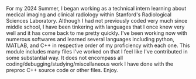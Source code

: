 For my 2024 Summer, I began working as a technical intern learning about medical imaging and clinical radiology within Stanford's Radiological Sciences Laboratory. 
Although I had not previously coded very much since middle school, I have been tinkering with languages that I once knew very well and it has come back to me pretty quickly. 
I've been working now with numerous softwares and learned several languages including python, MATLAB, and C++ in respective order of my proficiency with each one.
This module includes many files I've worked on that I feel like I've contributed in some substantial way. 
It does not encompass all coding/debugging/studying/miscellaneous work I have done with the preproc C++ source code or other files.
Enjoy. 
